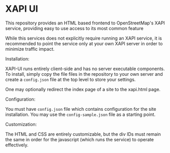 XAPI UI
========

This repository provides an HTML based frontend to OpenStreetMap's
XAPI service, providing easy to use access to its most common feature

While this services does not explicitly require running an XAPI
service, it is recommended to point the service only at your own XAPI
server in order to minimize traffic impact.

Installation:

XAPI-UI runs entirely client-side and has no server executable
components. To install, simply copy the file files in the repository
to your own server and create a `config.json` file at the top level to
store your settings.

One may optionally redirect the index page of a site to the xapi.html
page.

Configuration:

You must have `config.json` file which contains configuration for the
site installation. You may use the `config-sample.json` file as a
starting point.

Customization:

The HTML and CSS are entirely customizable, but the div IDs must
remain the same in order for the javascript (which runs the service)
to operate effectively.
